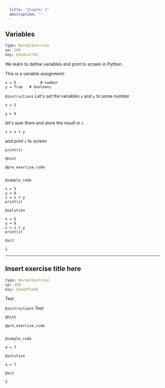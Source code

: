 ```yaml
---
  title: "Chapter 1"
  description: ""
---
```


## Variables

```yaml
type: NormalExercise 
xp: 100 
key: bda4ea2742   
```


We learn to define variables and print to screen in Python.

This is a variable assignment:
```
x = 5 .         # number
y = True   # booleans
```


`@instructions`
Let's set the variables `x` and `y` to some number

`x = 5`

`y = 6`

let's sum them and store the result in `z`

`z = x + y`

and print `z` to screen

`print(z)`

`@hint`


`@pre_exercise_code`

```{python}

```


`@sample_code`

```{python}
x = 5
y = 6
z = x + y
print(z)
```

`@solution`

```{python}
x = 5
y = 6
z = x + y
print(z)
```

`@sct`

```{python}
1
```

---

## Insert exercise title here

```yaml
type: NormalExercise 
xp: 100 
key: 54ea0f3a94   
```


Test


`@instructions`
Test

`@hint`


`@pre_exercise_code`

```{python}

```


`@sample_code`

```{python}
a = 7
```

`@solution`

```{python}
a = 7
```

`@sct`

```{python}
1
```
